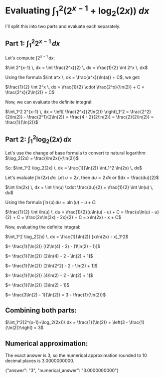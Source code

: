 # Evaluating $\int_1^2(2^{x-1}+\log_2(2x))\:dx$

I'll split this into two parts and evaluate each separately.

## Part 1: $\int_1^2 2^{x-1} \, dx$

Let's compute $\int 2^{x-1} \, dx$:

$\int 2^{x-1} \, dx = \int \frac{2^x}{2} \, dx = \frac{1}{2} \int 2^x \, dx$

Using the formula $\int a^x \, dx = \frac{a^x}{\ln(a)} + C$, we get:

$\frac{1}{2} \int 2^x \, dx = \frac{1}{2} \cdot \frac{2^x}{\ln(2)} + C = \frac{2^x}{2\ln(2)} + C$

Now, we can evaluate the definite integral:

$\int_1^2 2^{x-1} \, dx = \left[ \frac{2^x}{2\ln(2)} \right]_1^2 = \frac{2^2}{2\ln(2)} - \frac{2^1}{2\ln(2)} = \frac{4 - 2}{2\ln(2)} = \frac{2}{2\ln(2)} = \frac{1}{\ln(2)}$

## Part 2: $\int_1^2 \log_2(2x) \, dx$

Let's use the change of base formula to convert to natural logarithm:
$\log_2(2x) = \frac{\ln(2x)}{\ln(2)}$

So:
$\int_1^2 \log_2(2x) \, dx = \frac{1}{\ln(2)} \int_1^2 \ln(2x) \, dx$

Let's evaluate $\int \ln(2x) \, dx$:
Let $u = 2x$, then $du = 2 \, dx$ or $dx = \frac{du}{2}$

$\int \ln(2x) \, dx = \int \ln(u) \cdot \frac{du}{2} = \frac{1}{2} \int \ln(u) \, du$

Using the formula $\int \ln(u) \, du = u\ln(u) - u + C$:

$\frac{1}{2} \int \ln(u) \, du = \frac{1}{2}(u\ln(u) - u) + C = \frac{u\ln(u) - u}{2} + C = \frac{2x\ln(2x) - 2x}{2} + C = x\ln(2x) - x + C$

Now, evaluating the definite integral:

$\int_1^2 \log_2(2x) \, dx = \frac{1}{\ln(2)} [x\ln(2x) - x]_1^2$

$= \frac{1}{\ln(2)} [(2\ln(4) - 2) - (1\ln(2) - 1)]$

$= \frac{1}{\ln(2)} [2\ln(4) - 2 - \ln(2) + 1]$

$= \frac{1}{\ln(2)} [2\ln(2^2) - 2 - \ln(2) + 1]$

$= \frac{1}{\ln(2)} [4\ln(2) - 2 - \ln(2) + 1]$

$= \frac{1}{\ln(2)} [3\ln(2) - 1]$

$= \frac{3\ln(2) - 1}{\ln(2)} = 3 - \frac{1}{\ln(2)}$

## Combining both parts:

$\int_1^2(2^{x-1}+\log_2(2x))\:dx = \frac{1}{\ln(2)} + \left(3 - \frac{1}{\ln(2)}\right) = 3$

## Numerical approximation:
The exact answer is 3, so the numerical approximation rounded to 10 decimal places is 3.0000000000.

{"answer": "3", "numerical_answer": "3.0000000000"}